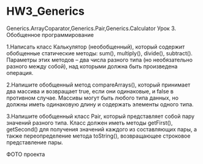 # HW3_Generics
Generics.ArrayCoparator,Generics.Pair,Generics.Calculator
Урок 3. Обобщенное программирование

1.Написать класс Калькулятор (необобщенный), который содержит обобщенные статические методы: sum(), multiply(), divide(), subtract().
Параметры этих методов – два числа разного типа (но необязательно разного между собой), над которыми должна быть произведена операция.

2.Напишите обобщенный метод compareArrays(), который принимает два массива и возвращает true, если они одинаковые, и false в противном 
случае. Массивы могут быть любого типа данных, но должны иметь одинаковую длину и содержать элементы одного типа.

3.Напишите обобщенный класс Pair, который представляет собой пару значений разного типа. Класс должен иметь методы getFirst(), getSecond() 
для получения значений каждого из составляющих пары, а также переопределение метода toString(), возвращающее строковое представление пары.

ФОТО проекта



